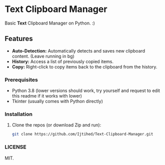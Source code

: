 # Text Clipboard Manager

Basic **Text** Clipboard Manager on Python. :)

## Features

- **Auto-Detection:** Automatically detects and saves new clipboard content. (Leave running in bg)
- **History:** Access a list of previously copied items.
- **Copy:** Right-click to copy items back to the clipboard from the history.

### Prerequisites

- Python 3.8 (lower versions should work, try yourself and request to edit this readme if it works with lower)
- Tkinter (usually comes with Python directly)

### Installation

1. Clone the repos (or download Zip and run):
   ```bash
   git clone https://github.com/Ijtihed/Text-Clipboard-Manager.git

### LICENSE

MIT.

